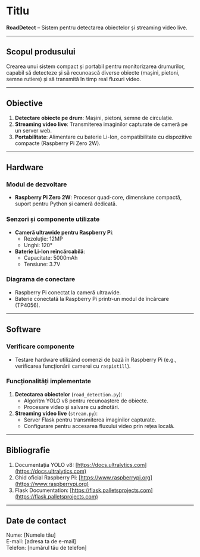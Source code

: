 
# **Titlu**  
**RoadDetect** – Sistem pentru detectarea obiectelor și streaming video live.

---

## **Scopul produsului**  
Crearea unui sistem compact și portabil pentru monitorizarea drumurilor, capabil să detecteze și să recunoască diverse obiecte (mașini, pietoni, semne rutiere) și să transmită în timp real fluxuri video.

---

## **Obiective**
1. **Detectare obiecte pe drum**: Mașini, pietoni, semne de circulație.
2. **Streaming video live**: Transmiterea imaginilor capturate de cameră pe un server web.
3. **Portabilitate**: Alimentare cu baterie Li-Ion, compatibilitate cu dispozitive compacte (Raspberry Pi Zero 2W).

---

## **Hardware**
### **Modul de dezvoltare**
- **Raspberry Pi Zero 2W**: Procesor quad-core, dimensiune compactă, suport pentru Python și cameră dedicată.

### **Senzori și componente utilizate**
- **Cameră ultrawide pentru Raspberry Pi**: 
  - Rezoluție: 12MP
  - Unghi: 120°
- **Baterie Li-Ion reîncărcabilă**: 
  - Capacitate: 5000mAh
  - Tensiune: 3.7V

### **Diagrama de conectare**
- Raspberry Pi conectat la cameră ultrawide.
- Baterie conectată la Raspberry Pi printr-un modul de încărcare (TP4056).

---

## **Software**
### **Verificare componente**
- Testare hardware utilizând comenzi de bază în Raspberry Pi (e.g., verificarea funcționării camerei cu `raspistill`).

### **Funcționalități implementate**
1. **Detectarea obiectelor** (`road_detection.py`):
   - Algoritm YOLO v8 pentru recunoaștere de obiecte.
   - Procesare video și salvare cu adnotări.
2. **Streaming video live** (`stream.py`):
   - Server Flask pentru transmiterea imaginilor capturate.
   - Configurare pentru accesarea fluxului video prin rețea locală.

---

## **Bibliografie**
1. Documentația YOLO v8: [https://docs.ultralytics.com](https://docs.ultralytics.com)
2. Ghid oficial Raspberry Pi: [https://www.raspberrypi.org](https://www.raspberrypi.org)
3. Flask Documentation: [https://flask.palletsprojects.com](https://flask.palletsprojects.com)

---

## **Date de contact**
Nume: [Numele tău]  
E-mail: [adresa ta de e-mail]  
Telefon: [numărul tău de telefon]  

